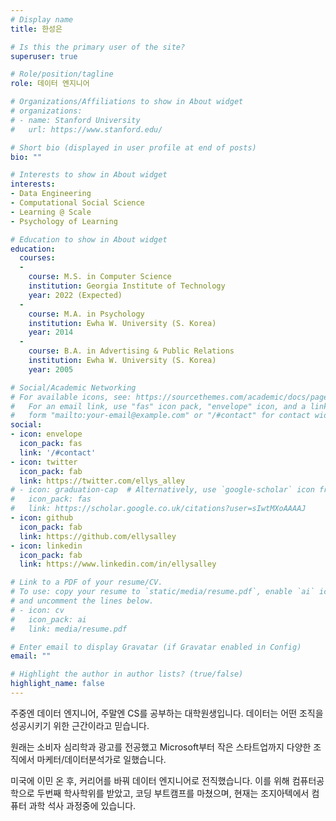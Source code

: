 ```yaml
---
# Display name
title: 한성은

# Is this the primary user of the site?
superuser: true

# Role/position/tagline
role: 데이터 엔지니어

# Organizations/Affiliations to show in About widget
# organizations:
# - name: Stanford University
#   url: https://www.stanford.edu/

# Short bio (displayed in user profile at end of posts)
bio: ""

# Interests to show in About widget
interests:
- Data Engineering
- Computational Social Science
- Learning @ Scale
- Psychology of Learning

# Education to show in About widget
education:
  courses:
  - 
    course: M.S. in Computer Science
    institution: Georgia Institute of Technology
    year: 2022 (Expected)
  - 
    course: M.A. in Psychology
    institution: Ewha W. University (S. Korea)
    year: 2014
  - 
    course: B.A. in Advertising & Public Relations
    institution: Ewha W. University (S. Korea)
    year: 2005

# Social/Academic Networking
# For available icons, see: https://sourcethemes.com/academic/docs/page-builder/#icons
#   For an email link, use "fas" icon pack, "envelope" icon, and a link in the
#   form "mailto:your-email@example.com" or "/#contact" for contact widget.
social:
- icon: envelope
  icon_pack: fas
  link: '/#contact'
- icon: twitter
  icon_pack: fab
  link: https://twitter.com/ellys_alley
# - icon: graduation-cap  # Alternatively, use `google-scholar` icon from `ai` icon pack
#   icon_pack: fas
#   link: https://scholar.google.co.uk/citations?user=sIwtMXoAAAAJ
- icon: github
  icon_pack: fab
  link: https://github.com/ellysalley
- icon: linkedin
  icon_pack: fab
  link: https://www.linkedin.com/in/ellysalley

# Link to a PDF of your resume/CV.
# To use: copy your resume to `static/media/resume.pdf`, enable `ai` icons in `params.toml`, 
# and uncomment the lines below.
# - icon: cv
#   icon_pack: ai
#   link: media/resume.pdf

# Enter email to display Gravatar (if Gravatar enabled in Config)
email: ""

# Highlight the author in author lists? (true/false)
highlight_name: false
---
```


주중엔 데이터 엔지니어, 주말엔 CS를 공부하는 대학원생입니다. 데이터는 어떤 조직을 성공시키기 위한 근간이라고 믿습니다. 

원래는 소비자 심리학과 광고를 전공했고 Microsoft부터 작은 스타트업까지 다양한 조직에서 마케터/데이터분석가로 일했습니다.

미국에 이민 온 후, 커리어를 바꿔 데이터 엔지니어로 전직했습니다. 이를 위해 컴퓨터공학으로 두번째 학사학위를 받았고, 코딩 부트캠프를 마쳤으며, 현재는 조지아텍에서 컴퓨터 과학 석사 과정중에 있습니다. 